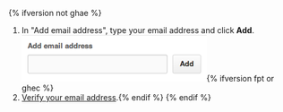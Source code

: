 {% ifversion not ghae %}
1. In "Add email address", type your email address and click **Add**. ![Email addition button](/assets/images/help/settings/add-email-address.png){% ifversion fpt or ghec %}
2. [Verify your email address](/articles/verifying-your-email-address).{% endif %}
{% endif %}
